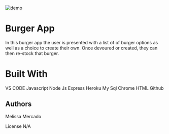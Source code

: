 
![demo](burgerAPP.gif)

# Burger App

In this burger app the user is presented with a list of of burger options as well as a choice to create their own. Once devoured or created, they can then re-stock that burger.

# Built With

VS CODE
Javascript
Node Js
Express
Heroku
My Sql
Chrome
HTML
Github

## Authors

Melissa Mercado

License N/A
